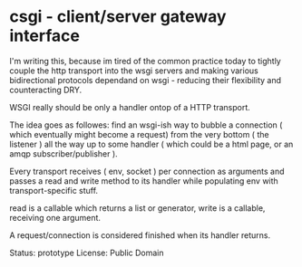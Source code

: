 csgi - client/server gateway interface
======================================

I'm writing this, because im tired of the common practice today to
tightly couple the http transport into the wsgi servers and making various
bidirectional protocols dependand on wsgi - reducing their flexibility and
counteracting DRY.

WSGI really should be only a handler ontop of a HTTP transport.

The idea goes as followes: find an wsgi-ish way to bubble a connection
( which eventually might become a request) from the very bottom ( the listener )
all the way up to some handler ( which could be a html page, or an amqp
subscriber/publisher ).

Every transport receives ( env, socket ) per connection as arguments and
passes a read and write method to its handler while populating env with
transport-specific stuff.

read is a callable which returns a list or generator, write is a callable,
receiving one argument.

A request/connection is considered finished when its handler returns.

Status: prototype 
License: Public Domain
